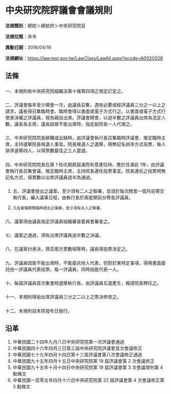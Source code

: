 # 中央研究院評議會會議規則




**法規類別**：總統＞總統府＞中央研究院目

**法規位階**：命令

**異動日期**：2016/04/16  

**法規網址**：https://law.moj.gov.tw/LawClass/LawAll.aspx?pcode=A0020028



## 法條
##### 
一、本規則依中央研究院組織法第十條第四項之規定訂定之。

##### 
二、評議會每年至少開會一次，由議長召集，遇有必要或經評議員三分之一以上之請求，議長得召集臨時會。臨時會得以書面或電子方式行之。以書面或電子方式行使表決權之評議員，視為親自出席。評議會開會，以過半數之評議員出席為法定人數。議長為主席，議長因故不能出席時，指定副院長一人代理之。

##### 
三、中央研究院院長辭職或出缺時，由評議會執行長召集臨時評議會，推定臨時主席，主持選舉院長候選人事宜。院長候選人之選舉，用無記名排序方式投票，每人排序選舉四人，以得票數最佳之三人當選。

##### 
四、中央研究院院長在第 1  任任期將屆滿而有意連任時，應於任滿前 1年，由評議會執行長召集會議，推定臨時主席，主持院長連任投票事宜。院長連任之投票用無記名方式，得票數以出席評議員過半為通過。

##### 
1. 五、評議會提出之議案，至少須有二人之聯署，並須於每次開會一個月前寄交執行長，編入議事日程，由執行長於兩星期前分寄各評議員。
1.     凡在會議期間臨時提出之議案，至少須有五人之聯署。

##### 
六、議案得由議長指定評議員組織審查委員會審查之。

##### 
七、議案之通過，須有出席評議員過半數之決議。

##### 
八、在議案付表決，贊否兩方票數相等時，議長得投票決定之。

##### 
九、評議員因故不能出席時，不能委託他人代表，但對於某特定事項，得用書面委託他一評議員代表投票，每一評議員，同時祇能代表一人。

##### 
十、每屆評議員首次集會時選舉執行長，由評議員互選產生，報請院長聘任之。

##### 
十一、本規則得由出席評議員三分之二以上之票決修改之。

##### 
十二、本規則自本院發布日施行。

## 沿革
1. 中華民國二十四年九月八日中央研究院第一次評議會通過
1. 中華民國四十六年四月三日第三屆中央研究院評議會首次會議修正
1. 中華民國七十九年四月十四日第十三屆評議會第八次會議修正通過
1. 中華民國九十五年四月十五日中央研究院第 19 屆評議會第 2  次會議修正
1. 中華民國九十五年十月十四日中央研究院第 19 屆評議會第 3  次會議增列第 4  點條文
1. 中華民國一百零五年四月十六日中央研究院第 22 屆評議會第 4  次會議修正第 3  點條文
